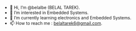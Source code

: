 - 👋 Hi, I’m @belalbe (BELAL TAREK).
- 👀 I’m interested in Embedded Systems.
- 🌱 I’m currently learning electronics and Embedded Systems.
- 📫 How to reach me : belaltarek6@gmail.com.

<!---
belalbe/belalbe is a ✨ special ✨ repository because its `README.md` (this file) appears on your GitHub profile.
You can click the Preview link to take a look at your changes.
--->
